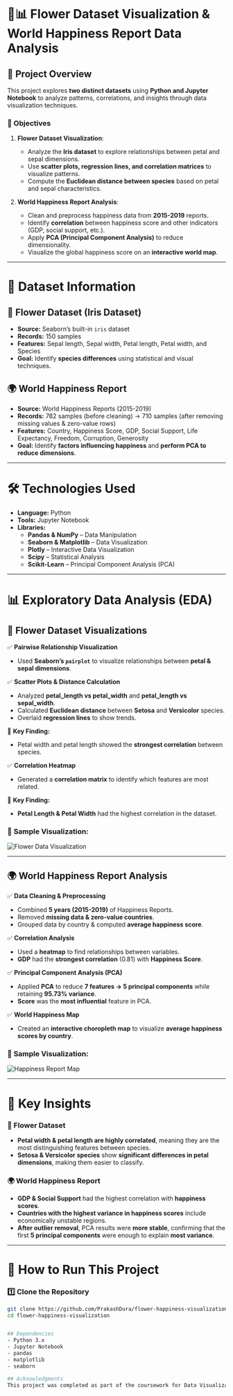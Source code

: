 # 🌸📊 Flower Dataset Visualization & World Happiness Report Data Analysis  

## 📝 Project Overview  
This project explores **two distinct datasets** using **Python and Jupyter Notebook** to analyze patterns, correlations, and insights through data visualization techniques.  

### **📌 Objectives**  
1. **Flower Dataset Visualization**:  
   - Analyze the **Iris dataset** to explore relationships between petal and sepal dimensions.
   - Use **scatter plots, regression lines, and correlation matrices** to visualize patterns.
   - Compute the **Euclidean distance between species** based on petal and sepal characteristics.
   
2. **World Happiness Report Analysis**:  
   - Clean and preprocess happiness data from **2015-2019** reports.
   - Identify **correlation** between happiness score and other indicators (GDP, social support, etc.).
   - Apply **PCA (Principal Component Analysis)** to reduce dimensionality.
   - Visualize the global happiness score on an **interactive world map**.

---

# 📂 Dataset Information  

## **🌸 Flower Dataset (Iris Dataset)**  
- **Source:** Seaborn’s built-in `iris` dataset  
- **Records:** 150 samples  
- **Features:** Sepal length, Sepal width, Petal length, Petal width, and Species  
- **Goal:** Identify **species differences** using statistical and visual techniques.  

## **🌍 World Happiness Report**  
- **Source:** World Happiness Reports (2015-2019)  
- **Records:** 782 samples (before cleaning) → 710 samples (after removing missing values & zero-value rows)  
- **Features:** Country, Happiness Score, GDP, Social Support, Life Expectancy, Freedom, Corruption, Generosity  
- **Goal:** Identify **factors influencing happiness** and **perform PCA to reduce dimensions**.  

---

# 🛠️ Technologies Used  
- **Language:** Python  
- **Tools:** Jupyter Notebook  
- **Libraries:**  
  - **Pandas & NumPy** – Data Manipulation  
  - **Seaborn & Matplotlib** – Data Visualization  
  - **Plotly** – Interactive Data Visualization  
  - **Scipy** – Statistical Analysis  
  - **Scikit-Learn** – Principal Component Analysis (PCA)  

---

# 📊 Exploratory Data Analysis (EDA)  

## **🌸 Flower Dataset Visualizations**  

✅ **Pairwise Relationship Visualization**  
- Used **Seaborn’s `pairplot`** to visualize relationships between **petal & sepal dimensions**.  

✅ **Scatter Plots & Distance Calculation**  
- Analyzed **petal_length vs petal_width** and **petal_length vs sepal_width**.  
- Calculated **Euclidean distance** between **Setosa** and **Versicolor** species.  
- Overlaid **regression lines** to show trends.

📌 **Key Finding:**  
- Petal width and petal length showed the **strongest correlation** between species.  

✅ **Correlation Heatmap**  
- Generated a **correlation matrix** to identify which features are most related.  

📌 **Key Finding:**  
- **Petal Length & Petal Width** had the highest correlation in the dataset.  

### 📸 **Sample Visualization:**  
![Flower Data Visualization](images/iris_scatterplot.png)  

---

## **🌍 World Happiness Report Analysis**  

✅ **Data Cleaning & Preprocessing**  
- Combined **5 years (2015-2019)** of Happiness Reports.  
- Removed **missing data & zero-value countries**.  
- Grouped data by country & computed **average happiness score**.  

✅ **Correlation Analysis**  
- Used a **heatmap** to find relationships between variables.  
- **GDP** had the **strongest correlation** (0.81) with **Happiness Score**.  

✅ **Principal Component Analysis (PCA)**  
- Applied **PCA** to reduce **7 features → 5 principal components** while retaining **95.73% variance**.  
- **Score** was the **most influential** feature in PCA.  

✅ **World Happiness Map**  
- Created an **interactive choropleth map** to visualize **average happiness scores by country**.  

### 📸 **Sample Visualization:**  
![Happiness Report Map](images/happiness_map.png)  

---

# 📌 Key Insights  

### **🌸 Flower Dataset**  
- **Petal width & petal length are highly correlated**, meaning they are the most distinguishing features between species.  
- **Setosa & Versicolor species** show **significant differences in petal dimensions**, making them easier to classify.  

### **🌍 World Happiness Report**  
- **GDP & Social Support** had the highest correlation with **happiness scores**.  
- **Countries with the highest variance in happiness scores** include economically unstable regions.  
- **After outlier removal**, PCA results were **more stable**, confirming that the first **5 principal components** were enough to explain **most variance**.  

---

# 🚀 How to Run This Project  

### **1️⃣ Clone the Repository**
```bash
git clone https://github.com/PrakashDura/flower-happiness-visualization.git
cd flower-happiness-visualization


## Dependencies
- Python 3.x
- Jupyter Notebook
- pandas
- matplotlib
- seaborn

## Acknowledgments
This project was completed as part of the coursework for Data Visualization at Tennessee State University. Special thanks to the instructors and peers for their support and guidance.
